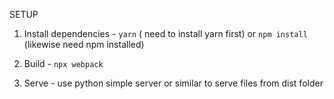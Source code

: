 SETUP 

1. Install dependencies - `yarn` ( need to install yarn first) or `npm install` (likewise need npm installed)

2. Build - `npx webpack`

3. Serve - use python simple server or similar to serve files from dist folder